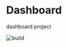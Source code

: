 # Dashboard
dashboard project

![build](https://github/workflow/status/itsiftzis/Dashboard/build.yml/jacoco.svg)

